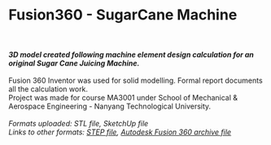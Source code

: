 # Fusion360 - SugarCane Machine
\
\
___3D model created following machine element design calculation for an original Sugar Cane Juicing Machine.___
\
\
Fusion 360 Inventor was used for solid modelling. Formal report documents all the calculation work. \
Project was made for course MA3001 under School of Mechanical &amp; Aerospace Engineering - Nanyang Technological University.\
\
*Formats uploaded: STL file, SketchUp file*\
*Links to other formats: [STEP file](https://drive.google.com/open?id=15xyJASVAlu6X9LSrlgZP3Fl7WBw_orj9), [Autodesk Fusion 360 archive file](https://drive.google.com/open?id=1UitTyWcKYWEc8pfkh_1SCDoqrhdrXbON)*
